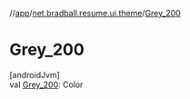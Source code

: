 //[app](../../index.md)/[net.bradball.resume.ui.theme](index.md)/[Grey_200](-grey_200.md)

# Grey_200

[androidJvm]\
val [Grey_200](-grey_200.md): Color
